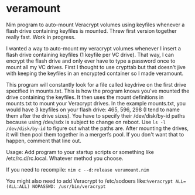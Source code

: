 # veramount
Nim program to auto-mount Veracrypt volumes using keyfiles whenever a flash drive containing keyfiles is mounted. Threw first version together really fast. Work in progress.


I wanted a way to auto-mount my veracrypt volumes whenever I insert a flash drive containing keyfiles (1 keyfile per VC drive). That way, I can encrypt the flash drive and only ever have to type a password once to mount all my VC drives. First I thought to use crypttab but that doesn't jive with keeping the keyfiles in an encrypted container so I made veramount.

This program will constantly look for a file called keydrive on the first drive specified in mounts.txt. This is how the program knows you've mounted the drive containing the keyfiles. It then uses the mount definitions in mounts.txt to mount your Veracrypt drives. In the example mounts.txt, you would have 3 keyfiles on your flash drive: 465, 596, 298 (I tend to name them after the drive sizes). You have to specify their /dev/disk/by-id paths because using /dev/sdx is subject to change on reboot. Use `ls -l /dev/disk/by-id` to figure out what the paths are. After mounting the drives, it will then pool them together in a mergerfs pool. If you don't want that to happen, comment that line out.

Usage: Add program to your startup scripts or something like /etc/rc.d/rc.local. Whatever method you choose.

If you need to recompile: `nim c --d:release veramount.nim`

You might also need to add Veracrypt to /etc/sodoers like:`%veracrypt ALL=(ALL:ALL) NOPASSWD: /usr/bin/veracrypt`
